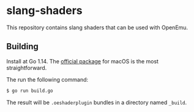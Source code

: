 # slang-shaders

This repository contains slang shaders that can be used with OpenEmu.

## Building

Install at Go 1.14. The [official package](https://golang.org/dl/) for macOS is the most 
straightforward.

The run the following command:

```sh
$ go run build.go
```

The result will be `.oeshaderplugin` bundles in a directory named `_build`.
